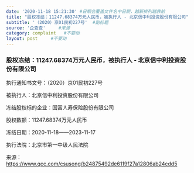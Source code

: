 ```yaml
---
date: '2020-11-18 15:21:30' #日期会覆盖文件名中日期，越新排列越靠前
title: "股权冻结：11247.68374万元人民币，被执行人 - 北京信中利投资股份有限公司"  #标题
subtitle: '（2020）京01民初227号'  #副标题
source: '企查查'     #来源
category: complaint   #不要动
layout: post     #不要动
---
```


### 股权冻结：11247.68374万元人民币，被执行人 - 北京信中利投资股份有限公司

执行通知书文号：（2020）京01民初227号

被执行人：北京信中利投资股份有限公司

冻结股权标的企业：国富人寿保险股份有限公司

股权数额：11247.68374万元人民币    

冻结日期：2020-11-18——2023-11-17

执行法院：北京市第一中级人民法院


来源：https://www.qcc.com/csusong/b24875492de6119f27a12806ab24cdd5

